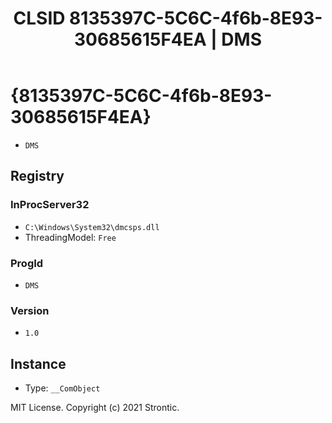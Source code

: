 ﻿---
title: "CLSID 8135397C-5C6C-4f6b-8E93-30685615F4EA | DMS"
excerpt: What is COM-Object CLSID 8135397C-5C6C-4f6b-8E93-30685615F4EA?
---

# {8135397C-5C6C-4f6b-8E93-30685615F4EA}

* `DMS`

## Registry


### InProcServer32

* `C:\Windows\System32\dmcsps.dll`
* ThreadingModel: `Free`

### ProgId

* `DMS`

### Version

* `1.0`

## Instance

* Type: `__ComObject`

MIT License. Copyright (c) 2021 Strontic.


